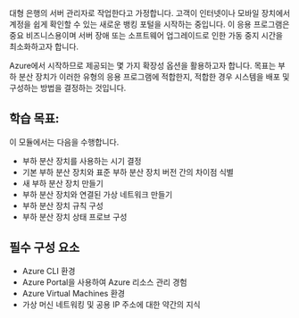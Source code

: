 대형 은행의 서버 관리자로 작업한다고 가정합니다. 고객이 인터넷이나 모바일 장치에서 계정을 쉽게 확인할 수 있는 새로운 뱅킹 포털을 시작하는 중입니다. 이 응용 프로그램은 중요 비즈니스용이며 서버 장애 또는 소프트웨어 업그레이드로 인한 가동 중지 시간을 최소화하고자 합니다.

Azure에서 시작하므로 제공되는 몇 가지 확장성 옵션을 활용하고자 합니다. 목표는 부하 분산 장치가 이러한 유형의 응용 프로그램에 적합한지, 적합한 경우 시스템을 배포 및 구성하는 방법을 결정하는 것입니다.

## <a name="learning-objectives"></a>학습 목표:

이 모듈에서는 다음을 수행합니다.

- 부하 분산 장치를 사용하는 시기 결정
- 기본 부하 분산 장치와 표준 부하 분산 장치 버전 간의 차이점 식별
- 새 부하 분산 장치 만들기
- 부하 분산 장치와 연결된 가상 네트워크 만들기
- 부하 분산 장치 규칙 구성
- 부하 분산 장치 상태 프로브 구성

## <a name="prerequisites"></a>필수 구성 요소  

- Azure CLI 환경
- Azure Portal을 사용하여 Azure 리소스 관리 경험
- Azure Virtual Machines 환경
- 가상 머신 네트워킹 및 공용 IP 주소에 대한 약간의 지식